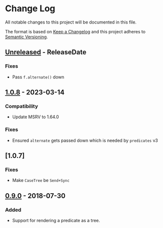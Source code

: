 # Change Log
All notable changes to this project will be documented in this file.

The format is based on [Keep a Changelog](http://keepachangelog.com/)
and this project adheres to [Semantic Versioning](http://semver.org/).

<!-- next-header -->
## [Unreleased] - ReleaseDate

### Fixes

- Pass `f.alternate()` down

## [1.0.8] - 2023-03-14

### Compatibility

- Update MSRV to 1.64.0

### Fixes

- Ensured `alternate` gets passed down which is needed by `predicates` v3

## [1.0.7]

### Fixes

- Make `CaseTree` be `Send+Sync`

## [0.9.0] - 2018-07-30

### Added
- Support for rendering a predicate as a tree.

<!-- next-url -->
[Unreleased]: https://github.com/assert-rs/predicates-rs/compare/predicates-tree-v1.0.8...HEAD
[1.0.8]: https://github.com/assert-rs/predicates-rs/compare/v0.9.0...predicates-tree-v1.0.8
[0.9.0]: https://github.com/assert-rs/predicates-rs/compare/v0.5.2...v0.9.0
